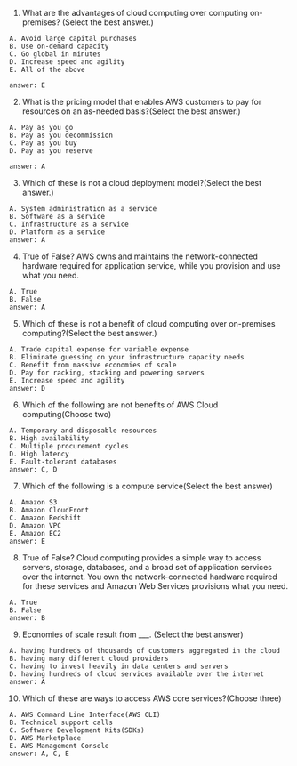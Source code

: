1. What are the advantages of cloud computing over computing on-premises? (Select the best answer.)

```
A. Avoid large capital purchases
B. Use on-demand capacity
C. Go global in minutes
D. Increase speed and agility
E. All of the above

answer: E
```

2. What is the pricing model that enables AWS customers to pay for resources on an as-needed basis?(Select the best answer.)

```
A. Pay as you go
B. Pay as you decommission
C. Pay as you buy
D. Pay as you reserve

answer: A
```

3. Which of these is not a cloud deployment model?(Select the best answer.)

```
A. System administration as a service
B. Software as a service
C. Infrastructure as a service
D. Platform as a service
answer: A
```

4. True of False? AWS owns and maintains the network-connected hardware required for application service, while you provision and use what you need.

```
A. True
B. False
answer: A
```

5. Which of these is not a benefit of cloud computing over on-premises computing?(Select the best answer.)

```
A. Trade capital expense for variable expense
B. Eliminate guessing on your infrastructure capacity needs
C. Benefit from massive economies of scale
D. Pay for racking, stacking and powering servers
E. Increase speed and agility
answer: D
```

6. Which of the following are not benefits of AWS Cloud computing(Choose two)

```
A. Temporary and disposable resources
B. High availability
C. Multiple procurement cycles
D. High latency
E. Fault-tolerant databases
answer: C, D
```

7. Which of the following is a compute service(Select the best answer)

```
A. Amazon S3
B. Amazon CloudFront
C. Amazon Redshift
D. Amazon VPC
E. Amazon EC2
answer: E
```

8. True of False? Cloud computing provides a simple way to access servers, storage, databases, and a broad set of application services over the internet. You own the network-connected hardware required for these services and Amazon Web Services provisions what you need.

```
A. True
B. False
answer: B
```

9. Economies of scale result from \_\_\_. (Select the best answer)

```
A. having hundreds of thousands of customers aggregated in the cloud
B. having many different cloud providers
C. having to invest heavily in data centers and servers
D. having hundreds of cloud services available over the internet
answer: A
```

10. Which of these are ways to access AWS core services?(Choose three)

```
A. AWS Command Line Interface(AWS CLI)
B. Technical support calls
C. Software Development Kits(SDKs)
D. AWS Marketplace
E. AWS Management Console
answer: A, C, E
```
